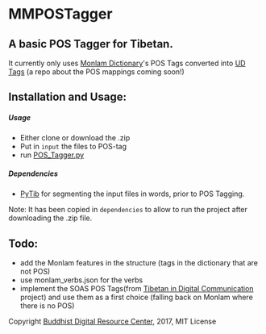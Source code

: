# MMPOSTagger

## A basic POS Tagger for Tibetan.

It currently only uses [Monlam Dictionary](http://monlamit.com/content/monlam-grand-tibetan-dictionary)'s POS Tags converted into [UD Tags](http://universaldependencies.org/u/pos/) (a repo about the POS mappings coming soon!)

## Installation and Usage:

##### Usage
 - Either clone or download the .zip
 - Put in `input` the files to POS-tag
 - run [POS_Tagger.py](POS_Tagger.py)

##### Dependencies
 - [PyTib](https://github.com/Esukhia/PyTib) for segmenting the input files in words, prior to POS Tagging.

Note: It has been copied in `dependencies` to allow to run the project after downloading the .zip file.

## Todo: 
 - add the Monlam features in the structure (tags in the dictionary that are not POS)
 - use monlam_verbs.json for the verbs
 - implement the SOAS POS Tags(from [Tibetan in Digital Communication](https://www.soas.ac.uk/cia/tibetanstudies/tibetan-in-digital-communications/) project) and use them as a first choice (falling back on Monlam where there is no POS)


Copyright [Buddhist Digital Resource Center](https://www.tbrc.org/), 2017, MIT License